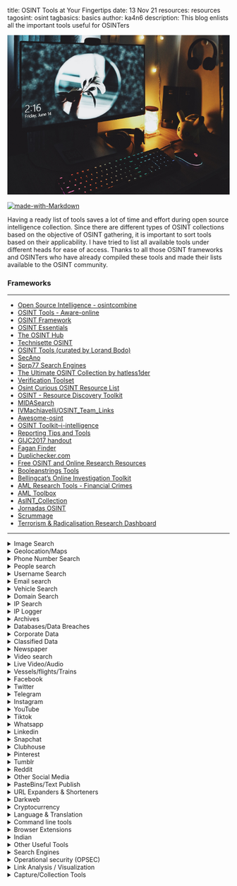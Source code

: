 title: OSINT Tools at Your Fingertips
date: 13 Nov 21
resources: resources
tagosint: osint
tagbasics: basics
author: ka4n6
description: This blog enlists all the important tools useful for OSINTers 



![twitter](\static\resources\reso3.png)

[![made-with-Markdown](https://img.shields.io/badge/Made%20with-Markdown-1f425f.svg)](http://commonmark.org) 




Having a ready list of tools saves a lot of time and effort during open source intelligence collection. Since there are different types of OSINT collections based on the objective of OSINT gathering, it is important to sort tools based on their applicability. I have tried to list all available tools under different heads for ease of access. Thanks to all those OSINT frameworks and OSINTers who have already compiled these tools and made their lists available to the OSINT community.

### Frameworks
---
  
- [Open Source Intelligence - osintcombine](https://www.osintcombine.com/tools)
- [OSINT Tools - Aware-online](https://www.aware-online.com/en/osint-tools/)
- [OSINT Framework](https://osintframework.com/)
- [OSINT Essentials](https://www.osintessentials.com/starter-tool)
- [The OSINT Hub](https://start.me/p/BnrMKd/01-nordic-osint-resource-hub)
- [Technisette OSINT](https://start.me/p/m6XQ08/osint)
- [OSINT Tools (curated by Lorand Bodo)](https://start.me/p/7kxyy2/osint-tools-curated-by-lorand-bodo)
- [SecAno](https://start.me/p/GEbM6z/secano)
- [Sprp77 Search Engines](https://start.me/p/b5ynOQ/sprp77-search-engines)
- [The Ultimate OSINT Collection by hatless1der](https://start.me/p/DPYPMz/the-ultimate-osint-collection)
- [Verification Toolset](https://start.me/p/ZGAzN7/verification-toolset)
- [Osint Curious OSINT Resource List](https://docs.google.com/document/d/14li22wAG2Wh2y0UhgBjbqEvZJCDsNZY8vpUAJ_jJ5X8/edit)
- [OSINT - Resource Discovery Toolkit](http://rr.reuser.biz/)
- [MIDASearch](https://midasearch.org/)
- [IVMachiavelli/OSINT_Team_Links](https://github.com/IVMachiavelli/OSINT_Team_Links)
- [Awesome-osint](https://github.com/ilovecode2018/awesome-osint)
- [OSINT Toolkit–i-intelligence](https://i-intelligence.eu/resources/osint-toolkit)
- [Reporting Tips and Tools](https://helpdesk.gijn.org/support/solutions/articles/14000036502-reporting-tips-and-tools)
- [GIJC2017 handout](https://drive.google.com/file/d/1pLjKuNjFyHGDiOAW7sLmX7L9o2j5kdbF/view)
- [Fagan Finder](https://www.faganfinder.com/)
- [Duplichecker.com](https://www.duplichecker.com/free-tools.php)
- [Free OSINT and Online Research Resources](https://www.toddington.com/resources/free-osint-resources-open-source-intelligence-search-tools-research-tools-online-investigation/)
- [Booleanstrings Tools](https://booleanstrings.com/tools/)
- [Bellingcat’s Online Investigation Toolkit](https://docs.google.com/document/d/1BfLPJpRtyq4RFtHJoNpvWQjmGnyVkfE2HYoICKOGguA/edit)
- [AML Research Tools - Financial Crimes](https://www.amlresearchtoolsforall.com/)
- [AML Toolbox](https://start.me/p/rxeRqr/aml-toolbox)
- [AsINT_Collection](https://start.me/p/b5Aow7/asint_collection)
- [Jornadas OSINT](https://start.me/p/BnBb5v/jornadas-osint)
- [Scrummage](https://github.com/matamorphosis/Scrummage?s=09)
- [Terrorism & Radicalisation Research Dashboard](https://start.me/p/OmExgb/terrorism-radicalisation-research-dashboard)

---  


<details><summary>Image Search</summary>
<span>
  
  - [Bing Reverse Image Search](https://www.bing.com/images/trending?FORM=ILPTRD)
  - [Yandex Images](https://yandex.com/images/)
  - [Google Images](https://images.google.ca/)
  - [Baidu](https://image.baidu.com/)
  - [TinEye](https://tineye.com/)
  - [image identify](https://www.imageidentify.com/)
  - [Karma Decay](http://karmadecay.com)
  - [Pictriev](http://www.pictriev.com/)
  - [metapicz](http://metapicz.com/#landing)
  - [IrfanView](https://www.irfanview.com/)
  - [Find exif data](http://www.findexif.com/)
  - [FotoForensics](http://fotoforensics.com/)
  - [Forensically](https://29a.ch/photo-forensics/#forensic-magnifier)
  - [Jeffrey Friedl's Image Metadata Viewer](http://exif.regex.info/exif.cgi)
  - [ExifTool by Phil Harvey](https://exiftool.org/)
  - [Betaface | Advanced face recognition](https://www.betaface.com/wpa/)
  - [Photopea](https://www.photopea.com/)
  - [GIMP](https://www.gimp.org/)
  - [Convert image to text - Exract text from images online](https://ocr2edit.com/convert-to-txt)
  - [Free Online OCR Image to text](https://www.onlineocr.net/)
  - [Extract Text From an Image](https://brandfolder.com/workbench/extract-text-from-image)
  - [Image to Text Converter](https://www.prepostseo.com/image-to-text)
  - [Translate text from photos from English and other languages – Yandex.Translate](https://translate.yandex.com/ocr)
  - [Colorize pictures: turn black and white photos to color with AI](https://hotpot.ai/colorize-picture)
  - [Colorize Photos](https://playback.fm/colorize-photo)
  - [Colorize!](https://imagecolorizer.com/colorize.html)
  - [platform.sensity.ai/deepfake-detection](https://platform.sensity.ai/deepfake-detection)
  - [Remove-bg](https://www.remove.bg/)
  - [Search4faces.com](https://search4faces.com/)
  - [Telegram: Contact @pimeyesbot](https://t.me/pimeyesbot)
  - [Pic.sgou 搜狗图片-上网从搜狗开始](https://pic.sogou.com/)
  - [same.energy](https://same.energy/)
  - [Image.so.com](https://image.so.com/)

</span>
</details>

<details><summary>Geolocation/Maps</summary>

- [Google Maps](https://www.google.ca/maps/)
- [Bing maps](https://www.bing.com/maps)
- [OpenStreetMap](https://www.openstreetmap.org/)
- [KartaView](https://kartaview.org/)
- [SkyscraperPage](http://skyscraperpage.com/)
- [Emporis](https://www.emporis.com/)
- [Instant Google Street View](https://www.instantstreetview.com/)
- [Wikimapia](http://wikimapia.org/)
- [Google Earth](https://earth.google.com/web/)
- [Mapillary](https://www.mapillary.com/app/)
- [Find Postal Address of any Location on Google Maps](https://ctrlq.org/maps/address/)
- [Dual Maps](http://data.mashedworld.com/dualmaps/map.htm)
- [Descartes Labs](https://maps.descarteslabs.com/)
- [Map Checking](https://www.mapchecking.com/)
- [Mapbox](https://www.mapbox.com/)
- [Ukraine Interactive map](https://liveuamap.com/)
- [MyGeoPosition.com](http://mygeoposition.com/)
- [LatLong](https://www.latlong.net/)
- [GPS Visualizer: Quick Geocoder](https://www.gpsvisualizer.com/geocode)
- [Zoom Earth](https://zoom.earth/)
- [MeetWays: Meet in the Middle](https://www.meetways.com/)
- [Whatshalfway.com](https://www.whatshalfway.com/)
- [ScribbleMaps](https://www.scribblemaps.com/)
- [Overpass-turbo.eu](https://overpass-turbo.eu/)
- [SunCalc](http://suncalc.net/#/50.4148,9.8286,6/2021.08.08/08:16)
- [SunCalc sun position- und sun phases calculator](https://www.suncalc.org/#/36.1734,-37.2656,3/2021.07.30/08:59/1/3)
- [3D map of the world by PeakVisor](https://peakvisor.com/panorama.html)

</details>

<details><summary>Phone Number Search</summary>summary>

- [Truecaller.com](https://www.truecaller.com/)
- [Reverse Phone Lookup by Zlookup](https://www.zlookup.com/)
- [Emobiletracker.com](https://www.emobiletracker.com/)
- [Reverse Phone Lookup - Intelius](https://www.intelius.com/reverse-phone-lookup/)
- [Reverse Phone Number Lookup -Canada](https://www.canada411.ca/search/reverse.html)
- [www.whitepages.com/reverse-phone](https://www.whitepages.com/reverse-phone)
- [Sync Me](https://sync.me/)
- [Reverse Phone Lookup - Zabasearch](https://www.zabasearch.com/reverse-phone-lookup)
- [Peekyou Reverse Phone Number Search](https://www.peekyou.com/phone)
- [Britishphonebook.com](http://www.britishphonebook.com/)
- [Textmagic Carrier Lookup](https://www.textmagic.com/free-tools/carrier-lookup)
- [Free Carrier Lookup](https://freecarrierlookup.com/)
- [Neustar - Telo Customers!](https://www.home.neustar/telo-customers)
- [Eyecon: Caller ID, Calls and Phone Contacts – Apps on Google Play](https://play.google.com/store/apps/details?id=com.eyecon.global&hl=en_IN&gl=US)
- [Cyniq.in](https://cyniq.in)
- [Twilio Lookup](https://www.twilio.com/blog/identify-phone-number-carrier-with-twilio-lookup)

</details>

<details><summary>People search</summary>

- [192](https://www.192.com/)
- [New Canada 411](https://www.canada411.ca/)
- [No.1 Free People Search](http://www.yasni.com/)
- [People Search](http://itools.com/search/people-search)
- [People search](https://radaris.com/)
- [zaba search](https://www.zabasearch.com/)
- [WebMii](https://webmii.com/)
- [Qwant](https://www.qwant.com/)
- [FamilyTree](https://www.familytreenow.com/)
- [PeekYou](https://www.peekyou.com/)
- [Thats them](https://thatsthem.com/)
- [Intelius](https://www.intelius.com/)
- [ID Crawl](https://www.idcrawl.com/)

</details>

<details><summary>Username Search</summary>

- [Instant Username Search](https://instantusername.com/)
- [Username search tool - Aware-online](https://www.aware-online.com/en/osint-tools/username-search-tool/)
- [Username Search by usersearch.org](https://usersearch.org/index.php)
- [WhatsMyName Web](https://whatsmyname.app/)

</details>

<details><summary>Email search</summary>

- [Cyniq.in](https://cyniq.in)
- https://hunter.io/
- https://www.email-format.com/
- [Have I been pwned?](https://haveibeenpwned.com/)
- [Email Permutator](http://metricsparrow.com/toolkit/email-permutator/)
- [Email-validator.net](https://www.email-validator.net/)
- [Skymem.info](https://www.skymem.info/)
- https://dataminer.io/
- [Username and Email Search](https://usersearch.org/index.php)

</details>

<details><summary>Vehicle Search</summary>

- [V A H A N - India](https://vahan.nic.in/nrservices/faces/user/citizen/citizenlogin.xhtml)
- [This Domain Name is registered at Epik.com](https://carowners.net)
- [VINCheck](https://www.nicb.org/vincheck)
- [Oreillyauto](https://www.oreillyauto.com)
- [Carvana](https://www.carvana.com)
- [Check that VIN](https://checkthatvin.com/ctv/#/home)
- [Vehicle History Reports – Carfax](https://www.carfax.com/vehicle-history-reports/)
- [vehicle history](https://www.vehiclehistory.com/)

</details>

<details><summary>Domain Search</summary>

- [Free online network tools - Centralops](https://centralops.net/co/)
- [Whois.com](https://www.whois.com/whois/)
- [domainbigdata](https://domainbigdata.com/)
- [Domaintools: Research](https://research.domaintools.com/)
- [Whois Godaddy](https://ca.godaddy.com/whois)
- [Network Tools](https://network-tools.com/)
- [Whoisrequest](https://whoisrequest.com/)
- [Whoxy](https://www.whoxy.com/)
- [Whois Lookup & IP](https://whois.net/)
- [ViewDNS.info](https://viewdns.info/)
- [Whoisology](https://whoisology.com/)
- [domainIQ](https://www.domainiq.com/reverse_whois)
- [Alexa](https://www.alexa.com/siteinfo)
- [BuiltWith Technology Lookup](https://builtwith.com/)
- [Visualsitemapper.com](http://www.visualsitemapper.com/)
- [SimilarWeb](https://www.similarweb.com/)
- [Sites Like](https://www.siteslike.com/)
- [Eid.com](https://eid.com)
- [Website value calculator and web information](https://www.websiteoutlook.com/)
- [Hunter](https://hunter.io/)
- [URL and website scanner](https://urlscan.io/)
- [W3bin](https://w3bin.com/)
- [Visualping](https://visualping.io/)
- [unfurl](https://github.com/obsidianforensics/unfurl)
- [ICANN Lookup](https://lookup.icann.org/lookup)
- [dnsdumpster](https://dnsdumpster.com/)
- [Host.io](https://host.io/)
- [Pulsedive](https://pulsedive.com/)

</details>

<details><summary>IP Search</summary>

- [My IP Address](https://myip.ms/)
- [WhatIsMyIPAddress](https://whatismyipaddress.com/)
- [IP Chicken](https://www.ipchicken.com/)
- [IP Address](https://www.ipaddress.com/)
- [IP Tracker Online](https://www.iptrackeronline.com/)
- [Liveipmap.com](https://liveipmap.com/)
- [IP Address Locator - Geobytes](https://geobytes.com/iplocator/)
- [Reverse IP Lookup - ViewDNS](https://viewdns.info/reverseip/)
- [domainIQ](https://www.domainiq.com/reverse_ip)
- [Reverse IP Lookup](https://reverseip.domaintools.com/)
- [Whoisrequest](https://whoisrequest.com/reverse-ip/)
- [Instant IP Address Lookup - Whatismyipaddress](https://whatismyipaddress.com/ip-lookup)
- [UltraDNS - neustar](https://www.home.neustar/dns-services/ultra-dns)
- [IP2Location](https://www.ip2location.com/)
- [Geo IP Tool](https://geoiptool.com/)
- [utrace](http://en.utrace.de/)
- [Information by IP Address](https://www.infobyip.com/)
- [Bulk IP Lookup - Showmyip](https://www.showmyip.com/bulk-ip-lookup/)
- [unfurl](https://github.com/obsidianforensics/unfurl)
- [ViewDNS](https://viewdns.info/)
- [Shodan](https://www.shodan.io/)
- [Free online network tools - Centralops](https://centralops.net/co/)
- [Vpnapi.io](https://vpnapi.io/)
- [Cyber Threat Intelligence - Pulsedive](https://pulsedive.com/)

</details>

<details><summary>IP Logger</summary>

- [webresolver](https://webresolver.nl/)
- [Honeybox](https://www.honeybox.de/home.html)
- [Grabify IP Logger & URL Shortener](https://grabify.link/)
- [Get Notify](https://www.getnotify.com/)
- [IP Logger URL Shortener](https://iplogger.org/)
- [Blasze IP Logger](http://blasze.tk/)
- [Read Notify](https://www.readnotify.com//)

</details>

<details><summary>Archives</summary>

- [Internet Archive](http://archive.org/)
- [archive.is](http://archive.is/)
- [CachedPages](http://www.cachedpages.com/)
- [Time Travel](http://timetravel.mementoweb.org/)
- [Oldweb.today](http://oldweb.today/)
- [WebCite](http://webcitation.org/)
- [UK Web Archive ](https://www.webarchive.org.uk/ukwa)
- [hartator/wayback-machine-downloader](https://github.com/hartator/wayback-machine-downloader?s=09)

</details>

<details><summary>Databases/Data Breaches</summary>

- [OCCRP](https://www.occrp.org/en)
- [A-Z Databases](https://natolibguides.info/az.php)
- [HotGunz Stolen Gun Search Results](https://www.hotgunz.com/search.php)
- [The Intercept](https://theintercept.com/snowden-sidtoday/?orderBy=publishedTime&orderDirection=desc#archive)
- [Snowden Doc Search](https://search.edwardsnowden.com/)
- [LLRX Resources](https://www.llrx.com/2020/06/2020-directory-of-directories/?__cf_chl_jschl_tk__=pmd_4a7d42276864412990609e818ab0671bc134a709-1626618316-0-gqNtZGzNAfijcnBszQi6)
- [lumendatabase.org](https://www.lumendatabase.org/)
- [Catalogue of Research Databases - OCCRP](https://id.occrp.org/databases/)
- [Intelligence X](https://intelx.io/)
- [Leakcheck](https://leakcheck.io/)
- [Vigilante.pw](https://vigilante.pw/)
- [Weleakinfo.to](https://weleakinfo.to/)
- [Leakpeek.com](https://leakpeek.com/)
- [RSLookup](https://rslookup.com/index)
- [Snusbase Database Search Engine](https://snusbase.com/)
- [Leak-lookup.com](https://leak-lookup.com/)
- [nuclearleaks.com](https://nuclearleaks.com/)
- [Have I Been Sold?](https://haveibeensold.app/)
- [Breachchecker.com](https://breachchecker.com/)
- [Scattered Secrets](https://scatteredsecrets.com/)
- [Have I been pwned?](https://haveibeenpwned.com/)
- [Community - Black Kite](https://blackkite.com/community/)

</details>

<details><summary>Corporate Data</summary>	

- [Business.indiafilings.com](https://business.indiafilings.com/)
- [Zauba Corp](https://www.zaubacorp.com/)
- [Ministry Of Corporate Affairs](https://www.mca.gov.in/mcafoportal/showCheckCompanyName.do)

</details>

<details><summary>Classified Data</summary>

- [Craigslist](http://www.craigslist.org/)
- [LeoList](https://www.leolist.cc/)
- [ebay](https://www.ebay.ca/)
- [Kijiji](https://www.kijiji.ca/)

</details>

<details><summary>Newspaper</summary>

- [newspaper map](https://newspapermap.com/)
- [Paperboy](https://www.thepaperboy.com/)
- [AllYouCanRead](https://www.allyoucanread.com/)
- [NewspaperArchive](https://newspaperarchive.com/)
- [Google News Archive Search](https://news.google.com/newspapers)
- [The Big Index of Global Newspapers](https://www.websiteplanet.com/blog/complete-index-of-newspapers-across-the-globe/)

</details>

<details><summary>Video search</summary>

- [InVID Verification Plugin](https://www.invid-project.eu/tools-and-services/invid-verification-plugin/)
- [watch frame by frame](http://www.watchframebyframe.com/)
- [Online video downloader](https://en.savefrom.net/20/)
- [Keepvid](https://keepvid.com/)
- [Dronestagram](https://www.dronestagr.am/)

</details>

<details><summary>Live Video/Audio</summary>

- [EarthCam](https://www.earthcam.com/)
- [Opentopia](http://www.opentopia.com/)
- [The Webcam Network](https://www.the-webcam-network.com/)
- [Insecam](http://www.insecam.org/)
- [Airport Webcams](https://airportwebcams.net/)
- [KartaView](https://kartaview.org/map/@-6.407518221863476,107.04770438649952,8z)
- [Webcams from around the World](https://worldcam.eu/)
- [Webcamtaxi](https://www.webcamtaxi.com/en/)

</details>

<details><summary>Vessels/flights/Trains</summary>

- [UK Flightaware](https://uk.flightaware.com/)
- [Flightradar24](https://www.flightradar24.com/)
- [AirNav RadarBox](https://www.radarbox.com/@2.41699,27.25463,z3)
- [OmniSci Flight](https://www.omnisci.com/demos/flights)
- [MarineTraffic](https://www.marinetraffic.com/en/ais/home/centerx:-12.0/centery:25.0/zoom:4)
- [VesselFinder](https://www.vesselfinder.com/)
- [OmniSci Ship](https://www.omnisci.com/demos/ships)
- [tracker geops](https://tracker.geops.ch/)
- [Raildar](https://raildar.co.uk/radar.html)

</details>

<details><summary>Facebook</summary>

- [Find my Facebook ID](https://lookup-id.com/)
- [Fb-Search - snowdust](https://sowdust.github.io/fb-search/)
- [Facebook Search Tools - OSINT Combine](https://www.osintcombine.com/facebook-search-tools)
- [Facebook Search - Graphtips](https://graph.tips/beta/)
- [Who posted what?](https://whopostedwhat.com/)
- [IntelX FB Graph Searcher](https://intelx.io/tools?tab=facebook)
- [Osint.rest](https://osint.rest/)
- [QWARIE: UK-OSINT](https://www.uk-osint.net/facebook.html)
- [Ultimate-Facebook-Scraper](https://github.com/harismuneer/Ultimate-Facebook-Scraper)
- [Bulk Facebook ID Finder](https://seotoolstation.com/bulk-facebook-id-finder)
- [Find My Facebook ID](https://findmyfbid.com/)
- [Download Facebook Videos](http://www.downfacebook.com/)
- [Ad Library Report](https://www.facebook.com/ads/library/report/)
- [Forgot Password](https://www.facebook.com/login/identify?ctx=recover)

</details>

<details><summary>Twitter</summary>

- [Twitter Advanced Search](https://twitter.com/search-advanced)
- [Twitter Profiles Directory](https://twitter.com/i/directory/profiles)
- [Tweetdeck](https://tweetdeck.twitter.com/)
- [TweeterID](https://tweeterid.com/)
- [TweetBeaver](https://tweetbeaver.com/)
- [Socialbearing](https://socialbearing.com/)
- [The one million tweet map](https://onemilliontweetmap.com/?center=25.505,-0.09&zoom=2&search=&timeStep=0&timeSelector=0&hashtag1=&hashtag2=sad&sidebar=yes&hashtagBattle=0&timeRange=0&timeRange=25&heatmap=0&sun=0&cluster=1)
- [Followerwonk](https://followerwonk.com/)
- [Tweet Archivist](http://www.tweetarchivist.com/)
- [Twiangulate](http://twiangulate.com/search/)
- [Sleeping Time](http://sleepingtime.org/)
- [geosocial footprint](http://geosocialfootprint.com/)
- [Tweetmap](https://www.omnisci.com/demos/tweetmap)
- [GeoChirp](http://www.geochirp.com/)
- [Tinfoleak](https://tinfoleak.com/?__cf_chl_managed_tk__=285568472ee46b35e1b8dd308324981aadb47409-1625135405-0-ATN5ExyU2dIczgPH_z0YKIWFT6MLDSSgjn6rX3eesoSMqvjlkuoAnZjlsRs-J5dzxMPlVMSkZxPwySGKVicAbUw7gt1Aag5LdvWVkMfzY6j_5-eMbw3MdjbIdiusDUM25-qGNpSTxiQMhKmCtKbBt4etRO0-NTx9Jmsfp2W7xwo2a8eQmRymNEx4Lm-KwHXmAXntV7mz-t7pw9m2XN6tYoFdk-PkOnafkwknOHiO2Ba4uVK6HjejVgYOTUKbqocmnksMnH8k6V5eFkeCs4XsClpYuo40rxW-szTPVCMSFXuzw_PeynK-UTw6QRhs7c0QFYozU0Fg4zHJE3idNUEKfb43FrO3XNPbM7CWQuwasNPfwmCBqdOWV5VR6PFNlmTSMd7tVAvbdT_-LDrDq6IieYRZ6O8BjkCdwGIsePdw8Zmg3eQtt5F3qoqtKoyOc1RW_bDOLUqr5NdpZFNRGeCBfyHjd7sC6P-4dtRXEUEpiba19CiBhLPZ5mZ-gRp4VuLgfl3twsUFC8mjXu9Xzz3fcT1SRJLgsnVHrz_0NkvdTlU0nolfzsUXB3DD4PNlFLhFRpke5MmSzLBX_LcWNuDrl7E4FLaifu9jVJEOEpMlxV4c)
- [twipho](http://www.twipho.net/)
- [The Herd Locker](http://theherdlocker.com/)
- [Keyhole](https://keyhole.co/)
- [Twitter Trending Hashtags and Topics](https://www.trendsmap.com/)
- [Twlets](http://twlets.com/)
- [Spoonbill](http://spoonbill.io/)
- [Mentionmapp Analytics](http://mentionmapp.com/)
- [Tweet Mapper](https://keitharm.me/projects/tweet/)
- [Twitterfall](https://twitterfall.com/)
- [Twitter tools - Jeffprod](https://twitter.jeffprod.com/)
- [Twitter Password Reset](https://twitter.com/account/begin_password_reset?)
- [Twitter Analytics by Foller.me](https://foller.me/)
- [Tweet Mapper](https://danielezrajohnson.shinyapps.io/tweetmapper/)
- [Tweettopicexplorer - neoformix](http://tweettopicexplorer.neoformix.com/)
- [Tweepsect](https://tweepsect.com/)
- [Pleasedontstalkme.com](http://www.pleasedontstalkme.com/)
- [Socialbearing](https://socialbearing.com/)
- [Hashtags - Hashtagify](https://hashtagify.me/hashtag/Palestine)
- [Followthehashtag](https://www.followthehashtag.com/)
- [All My Tweets](https://www.allmytweets.net/connect/)
- [Twitter Search — BackTweets](http://backtweets.com/)
- [Twitter Shadowban Test](https://shadowban.eu/)
- [DoesFollow](https://doesfollow.com)
- [Twitter Video Downloader Online](https://twdown.net)
- [Treeverse](https://treeverse.app)
- [Warble.co](https://warble.co/)

</details>

<details><summary>Telegram</summary>

- [Awesome-Telegram-OSINT](https://github.com/ItIsMeCall911/Awesome-Telegram-OSINT)
- [Building graph for Telegram chats, channels and their neighbors](https://ntwrk.today/2020/04/09/building-telegram-graph.html)
- [TelegramDB.org](https://telegramdb.org/)
- [Telegram Channels List: Discover interesting channels for your Telegram](https://tlgrm.eu/channels)
- [Telegram Channels](https://telegramchannels.me/)
- [Lyzem Blog](https://lyzem.com/)
- [Search.buzz.im](https://search.buzz.im/)
- [Tgstat.com](https://tgstat.com/)
- [Programmable Search Engine](https://cse.google.com/cse?&cx=006368593537057042503:efxu7xprihg#gsc.tab=0)
- [gwu-libraries/uriscrape](https://github.com/gwu-libraries/uriscrape)
- [Skarlso/rscrap](https://github.com/Skarlso/rscrap)
- [expectocode/telegram-export](https://github.com/expectocode/telegram-export)

</details>

<details><summary>Instagram</summary>

- [Searchmy.bio](https://www.searchmy.bio/)
- [Social Searcher](https://www.social-searcher.com)
- [Search Instagram - Yooying](https://www.yooying.com/search)
- [Tagboard](https://tagboard.com)
- [HypeAuditor](https://hypeauditor.com/)
- [Open Source Intelligence - osintcombine](https://www.osintcombine.com/instagram-explorer)
- [Instagram Search Engine - mulpix](https://mulpix.com/)
- [DownloadGram](https://downloadgram.com)
- [InstaSave](https://instasave.xyz)
- [Instadp](https://instadp.net)
- [izuum](https://izuum.com)
- [Storiesig.com](https://storiesig.com/)
- [picdeer](https://picdeer.com)
- [Pictame](https://www.pictame.com)

</details>

<details><summary>YouTube</summary>

- [Location Search - mattw](https://mattw.io/youtube-geofind/location)
- [YouTube Metadata - mattw](https://mattw.io/youtube-metadata/)
- [Geo Search Tool](https://youtube.github.io/geo-search-tool/search.html)
- [Youtube Videos Visualization - Yasiv](http://www.yasiv.com/youtube)
- [Yout](https://yout.com/)
- [deturl.com](http://deturl.com/)
- [watch frame by frame](http://www.watchframebyframe.com/)
- [Online video downloader](https://en.savefrom.net/20/)
- [Download Video and Audio from YouTube](https://www.y2mate.com/en68)
- [Extract Meta Data](https://citizenevidence.amnestyusa.org/)
- [Geo Search Tool](http://youtube.github.io/geo-search-tool/search.html)
- [HookTube](https://hooktube.com/)
- [Digitalmethods  tools - youtube](https://tools.digitalmethods.net/netvizz/youtube/)

</details>

<details><summary>Tiktok</summary>

- [TikTok Quick Search](https://www.osintcombine.com/tiktok-quick-search)
- [TikTok Web Viewer Online and Analytics](https://vidnice.com/)
- [Dutchosintguy/tiktok-scraper](https://github.com/Dutchosintguy/tiktok-scraper)
- [Sinwindie - TikTok Tools](https://raw.githubusercontent.com/sinwindie/OSINT/master/TikTok/Bookmarklet Tools)
- [sc1341/TikTok-OSINT](https://github.com/sc1341/TikTok-OSINT)
- [TikTokApi 2.0](https://tiktokapi.ga/)
- [Download Tik Tok video and audio](https://en.savefrom.net/download-from-tiktok)

</details>

<details><summary>Whatsapp</summary>

- [LoranKloeze/WhatsAllApp](https://github.com/LoranKloeze/WhatsAllApp)
- [WhatScraper](https://github.com/TheSpeedX/WhatScraper)

</details>

<details><summary>Linkedin</summary>

- [linkedin2username](https://github.com/initstring/linkedin2username)
- [Sign Up | LinkedIn](https://www.linkedin.com/search/results/people/?firstName=*name&lastName=*surname&origin=SEO_PSERP)
- [InSpy](https://github.com/leapsecurity/InSpy)
- [linkedin_scraper](https://github.com/blackhatethicalhacking/linkedin_scraper)
- [GoogLinked](https://github.com/pry0cc/GoogLinked)
- [LIUsers.-archive](https://archive.org/download/LIUsers.7z)

</details>

<details><summary>Snapchat</summary>

- [Snap Map](https://map.snapchat.com/)
- [username on Snapchat](https://www.snapchat.com/add/username)
- [AddMeSnaps.com](https://www.addmesnaps.com/)
- [Snapchat-usernames.com](http://snapchat-usernames.com/)
- [Findmysnap.com](http://findmysnap.com/)
- [Ghostdex.app](https://ghostdex.app/)
- [snap-map-private-api](https://github.com/CaliAlec/snap-map-private-api)
- [Snapdex](https://www.snapdex.com/)
- [SomeSnapCode](https://somesnapcode.com)
- [SoVIP](https://sovip.io)

</details>

<details><summary>Clubhouse</summary>

- [Clubhouse Database](https://clubhousedb.com/)

</details>

<details><summary>Pinterest</summary>

- [Pinterest Group Boards & Analytics](https://pingroupie.com/)

</details>

<details><summary>Tumblr</summary>

- [Trending](https://www.tumblr.com/explore/trending)

</details>

<details><summary>Reddit</summary>

- [Reddit Investigator](http://www.redditinvestigator.com/)
- [Reddit Metrics](http://redditmetrics.com/)
- [Reddit User Analyser](https://atomiks.github.io/reddit-user-analyser/)
- [Reddit archive](http://www.redditarchive.com/)
- [Directory Contents - Pushshift](http://files.pushshift.io/reddit/)
- [Reditr](http://reditr.com/)
- [Imgur](https://imgur.com/search?q=)
- [Mostly Harmless](http://kerrick.github.io/Mostly-Harmless/#features)
- [Reddit Enhancement Suite](https://chrome.google.com/webstore/detail/reddit-enhancement-suite/kbmfpngjjgdllneeigpgjifpgocmfgmb)
- [TrackReddit](https://www.trackreddit.com/)
- [Map of Reddit](https://anvaka.github.io/map-of-reddit/?x=255000&y=381000&z=1231248.9168102785)
- [Rdddeck.com](https://rdddeck.com/)

</details>

<details><summary>Other Social Media</summary>

- [GitHub  - craigtutterow/sna-js](https://github.com/craigtutterow/sna-js)
- [Sleeping Time](https://sleepingtime.org/)
- [VK (Russia)](https://vk.com/)
- [Facenama (Iran)](https://facenama.com/home)
- [Mixi (Japan)](https://mixi.jp/)
- [Qzone (China)](https://qzone.qq.com/)
- [Weibo (China)](https://weibo.com/login.php)

</details>

<details><summary>PasteBins/Text Publish</summary>

- [Pastebin](https://pastebin.com/)
- [JustPaste.it](https://justpaste.it/)
- [Txt.fyi](https://txt.fyi/)
- [Saidso.me](http://saidso.me/)

</details>

<details><summary>URL Expanders & Shorteners</summary>

- [Expand Shortened URLs](https://www.expandurl.net/)
- [CheckShortURL](http://checkshorturl.com/expand.php)
- [Linkexpander.com](https://linkexpander.com/)
- [Unshorten that URL!](https://unshorten.it/)
- [Link Expander - Grabify IP Logger & URL Shortener](https://grabify.link/expander)
- [Bit.do URL Shortener](http://bit.do/)
- [Bitly](https://bitly.com/)
- [Ow.ly](https://www.hootsuite.com/pages/owly)

</details>

<details><summary>Darkweb</summary>

- [Hidden Wiki](http://thehiddenwiki.org/)
- [onionscan](https://onionscan.org/)
- [Hunchly](https://www.hunch.ly/darkweb-osint/)
- [TORCH: Tor Search!](https://xmh57jrzrnw6insl.onion.to/)
- [OnionLink](http://www.onion.link/)
- [Ahmia —       Search Tor Hidden Services](https://ahmia.fi/)
- [IACA Dark Web Investigation Support](https://iaca-darkweb-tools.com/)
- [DarknetLive](https://darknetlive.com/)

</details>

<details><summary>Cryptocurrency</summary>

- [Guides - Bitcoin Magazine](https://bitcoinmagazine.com/guides)
- [Coin Center](https://www.coincenter.org/)
- [coinmap.org - Map of Bitcoin accepting venues](https://coinmap.org/)
- [LocalBitcoins](https://localbitcoins.com/)
- [Weusecoins](https://www.weusecoins.com/)
- [Coindesk](https://www.coindesk.com/)
- [LiveCoinWatch](https://www.livecoinwatch.com/)
- [bitaddress.org](https://www.bitaddress.org/bitaddress.org-v3.3.0-SHA256-dec17c07685e1870960903d8f58090475b25af946fe95a734f88408cef4aa194.html)
- [SSD Linux Virtual Server](https://bitnodes.io/)
- [Blockchain Explorer](https://www.blockchain.com/explorer)
- [Bitcoin Block Explorer](https://blockexplorer.com/)
- [The Ethereum  Block Explorer](https://etherscan.io/)
- [Blockchain](https://www.blockchain.com/)

</details>

<details><summary>Language & Translation</summary>

- [Google Translate](https://translate.google.com/)
- [Bing Microsoft Translator](https://www.bing.com/translator)
- [Babelfish](https://www.babelfish.com/)
- [Babbel](https://www.babbel.com/)
- [r/translator](https://www.reddit.com/r/translator/)
- [BAB.la](https://en.bab.la/)
- [DeepL Translator](https://www.deepl.com/translator)
- [The Slang Dictionary](https://slangit.com/)
- [Urban Dictionary](https://www.urbandictionary.com/)
- [PROMT.One Translator](https://www.online-translator.com/translation)
- [2lingual](https://www.2lingual.com/)
- [Yamli](https://www.yamli.com/)
- [Transl8it!](http://www.transl8it.com/)
- [Yandex.Translate](https://translate.yandex.com/)

</details>

<details><summary>Command line tools</summary>

- [laramies/theHarvester](https://github.com/laramies/theHarvester)
- https://www.spiderfoot.net/
- [Nmap](https://nmap.org/) & [Zenmap](https://nmap.org/zenmap/)
- [Drishti](https://github.com/indiancyberops/Drishti)

</details>

<details><summary>Browser Extensions</summary>

- [InVID Verification Plugin](https://www.invid-project.eu/tools-and-services/invid-verification-plugin/)
- [paulgb/Treeverse](https://github.com/paulgb/Treeverse/blob/master/README.md#readme)
- [Chrome Extensions](https://osint.support/chrome-extensions/)
- [BuiltWith Technology Profiler](https://chrome.google.com/webstore/detail/builtwith-technology-prof/dapjbgnjinbpoindlpdmhochffioedbn)
- [Double Shot Search: Query side-by-side](https://chrome.google.com/webstore/detail/double-shot-search-query/kddlkbpbepnaepdleclhdnfdpdogdhop)
- [Email extract](https://chrome.google.com/webstore/detail/email-extract/ejecpjcajdpbjbmlcojcohgenjngflac)
- [Nimbus Screenshot & Screen Video Recorder](https://chrome.google.com/webstore/detail/nimbus-screenshot-screen/bpconcjcammlapcogcnnelfmaeghhagj)
- [EXIF Viewer Pro](https://chrome.google.com/webstore/detail/exif-viewer-pro/mmbhfeiddhndihdjeganjggkmjapkffm)
- [Fake news debunker by InVID & WeVerify](https://chrome.google.com/webstore/detail/fake-news-debunker-by-inv/mhccpoafgdgbhnjfhkcmgknndkeenfhe)
- [Ghostery – Privacy Ad Blocker](https://chrome.google.com/webstore/detail/ghostery-–-privacy-ad-blo/mlomiejdfkolichcflejclcbmpeaniij?hl=en)
- [uBlock Origin](https://chrome.google.com/webstore/detail/ublock-origin/cjpalhdlnbpafiamejdnhcphjbkeiagm?hl=en)
- [Google Similar Pages](https://chrome.google.com/webstore/detail/google-similar-pages/pjnfggphgdjblhfjaphkjhfpiiekbbej)
- [Google Translate](https://chrome.google.com/webstore/detail/google-translate/aapbdbdomjkkjkaonfhkkikfgjllcleb)
- [Hunter - Email Finder Extension - Chrome Web Store](https://chrome.google.com/webstore/detail/hunter-email-finder-exten/hgmhmanijnjhaffoampdlllchpolkdnj)
- [Instant Data Scraper](https://chrome.google.com/webstore/detail/instant-data-scraper/ofaokhiedipichpaobibbnahnkdoiiah)
- [IP Address and Domain Information](https://chrome.google.com/webstore/detail/ip-address-and-domain-inf/lhgkegeccnckoiliokondpaaalbhafoa)
- [Keywords Everywhere](https://chrome.google.com/webstore/detail/keywords-everywhere-keywo/hbapdpeemoojbophdfndmlgdhppljgmp)
- [Mitaka](https://chrome.google.com/webstore/detail/mitaka/bfjbejmeoibbdpfdbmbacmefcbannnbg?hl=en)
- [Privacy Badger](https://chrome.google.com/webstore/detail/privacy-badger/pkehgijcmpdhfbdbbnkijodmdjhbjlgp)
- [RevEye Reverse Image Search](https://chrome.google.com/webstore/detail/reveye-reverse-image-sear/keaaclcjhehbbapnphnmpiklalfhelgf)
- [Search by Image](https://chrome.google.com/webstore/detail/search-by-image/cnojnbdhbhnkbcieeekonklommdnndci)
- [Simplescraper ](https://chrome.google.com/webstore/detail/simplescraper-⁠—-a-fast-a/lnddbhdmiciimpkbilgpklcglkdegdkg)
- [Sputnik](https://chrome.google.com/webstore/detail/sputnik/manapjdamopgbpimgojkccikaabhmocd)
- [Take Webpage Screenshots Entirely](https://chrome.google.com/webstore/detail/take-webpage-screenshots/mcbpblocgmgfnpjjppndjkmgjaogfceg)
- [TinEye Reverse Image Search](https://chrome.google.com/webstore/detail/tineye-reverse-image-sear/haebnnbpedcbhciplfhjjkbafijpncjl)
- [Unpaywall](https://chrome.google.com/webstore/detail/unpaywall/iplffkdpngmdjhlpjmppncnlhomiipha)
- [User-Agent Switcher and Manager](https://chrome.google.com/webstore/detail/user-agent-switcher-and-m/bhchdcejhohfmigjafbampogmaanbfkg)
- [Wayback Machine](https://chrome.google.com/webstore/detail/wayback-machine/fpnmgdkabkmnadcjpehmlllkndpkmiak)
- [Wappalyzer](https://chrome.google.com/webstore/detail/wappalyzer/gppongmhjkpfnbhagpmjfkannfbllamg?hl=en)
- [Awesome Screenshot: Screen Video Recorder](https://chrome.google.com/webstore/detail/awesome-screenshot-screen/nlipoenfbbikpbjkfpfillcgkoblgpmj?hl=en)
- [RevEye Reverse Image Search - Chrome Nettmarked](https://chrome.google.com/webstore/detail/reveye-reverse-image-sear/keaaclcjhehbbapnphnmpiklalfhelgf?hl=no)
- [Haris87/photosint](https://github.com/Haris87/photosint)
- [Shodan](https://chrome.google.com/webstore/detail/shodan/jjalcfnidlmpjhdfepjhjbhnhkbgleap)
- [DownAlbum](https://chrome.google.com/webstore/detail/downalbum/cgjnhhjpfcdhbhlcmmjppicjmgfkppok)
- [LoranKloeze/WhatsAllApp](https://github.com/LoranKloeze/WhatsAllApp)
- [Lusha - Easily find B2B contact information - Chrome Web Store](https://chrome.google.com/webstore/detail/lusha-easily-find-b2b-con/mcebeofpilippmndlpcghpmghcljajna/related?hl=en)
- [OneNote Web Clipper Installation](https://www.onenote.com/clipper)
- [FireShot](https://getfireshot.com)
- [az0/linkgopher](https://github.com/az0/linkgopher/)
- [marklieberman/downloadstar](https://github.com/marklieberman/downloadstar)
- [Random Proxy Switcher - Webrobots](https://chrome.google.com/webstore/detail/random-proxy-switcher/kdmdbahkimnclcmnppaagnnnpdjfggbb)
- [Multi-account Containers](https://github.com/mozilla/multi-account-containers)

</details>

<details><summary>Indian</summary>

- [Search NGOs](https://ngodarpan.gov.in/index.php/search/)
- [Search Govt Service](https://services.india.gov.in/?ln=en)
- [V A H A N](https://vahan.nic.in/nrservices/faces/user/citizen/citizenlogin.xhtml)
- [RNI](https://t.co/beARFQZaFC?amp=1)

</details>

<details><summary>Other Useful Tools</summary>

- [CyberChef](https://gchq.github.io/CyberChef/)
- [Worldtime Buddy](https://www.worldtimebuddy.com/)
- [theHarvester](https://github.com/laramies/theHarvester)
- [regexr.com/34sf0](https://regexr.com/34sf0)
- [Converting Addresses to/from Latitude/Longitude/Altitude](https://stevemorse.org/jcal/latlon.php)
- [OmniSci - Data Visualization Demos](https://www.omnisci.com/demos)

</details>

<details><summary>Search Engines</summary>

- [Bing](https://www.bing.com/)
- [Search Engine Colossus](https://www.searchenginecolossus.com/)
- [Duck Duck Go](https://duckduckgo.com/)
- [Omblockedips.com](http://omblockedips.com/?honeypot&params=YqJOO3Rvi4_9bZlJy9m2OrwFC4i37pLV1_5xO4pkBld6tsO_0sbnNq4jFwMNf-kmzUJ-FX8M1oo69lT4HT5qkRsrFi3Be23hYdCPWwdrn0dbjftCtWqx5om7MTjgxEf0zuVpmSy-b5aLjebQkt-WBXzC_one5rAuqNgndaX3Om0VUBy6AP9CKeLvkzeUUbQGnLR85qkD0xVX)
- [Ca.zapmeta.com](https://ca.zapmeta.com/)
- [HugeDomains.com](https://www.hugedomains.com/domain_profile.cfm?d=metabear&e=com)
- [Web Search](https://www.exalead.com/search/)
- [Startpage](https://www.startpage.com/)
- [swisscows](https://swisscows.com/)
- [searx](https://searx.info/)
- [Search.disconnect.me](https://search.disconnect.me/)
- [Gigablast](https://www.gigablast.com/)
- [carrot2](https://search.carrot2.org/#/search/web)
- [Wolfram|Alpha](https://www.wolframalpha.com/)
- [Million Short](https://millionshort.com/)
- [iseek.ai](https://www.iseek.com/)
- [eTools](https://www.etools.ch/)
- [Yandex (Russia)](https://yandex.com/)
- [Baidu (China)](http://www.baidu.com/)
- [Metacrawler (UK)](https://www.metacrawler.co.uk/)
- [Goo (Japan)](https://www.goo.ne.jp/)
- [Daum (Korea)](https://www.daum.net/)
- [Parseek (Iran)](https://www.parseek.com/)
- [Search.walla.co.il (Israel)](https://search.walla.co.il/)

</details>

<details><summary>Operational security (OPSEC)</summary>

### 1. Investigative Identity

- [Data Fake Generator](http://www.datafakegenerator.com/)
- [Fake Name Generator](http://www.fakenamegenerator.com/)
- [Secure Fake Name Creator - fakena.me](https://fakena.me/)
- [Fake Identity ID Random Name Generator - ElfQrin](https://elfqrin.com/fakeid.php)
- [How Many of Me](http://howmanyofme.com/)
- [Just Delete Me](http://backgroundchecks.org/justdeleteme/fake-identity-generator/)
- [Name Generator](https://name-generator.org.uk)
- [Random Name Generator](https://randomwordgenerator.com/name.php)
- [Random Name Generator - Behind the Name](https://behindthename.com/random)
- [Random User Generator](https://randomuser.me)
- [Randomly Generate Fake Names](https://uinames.com)
- [Omatsuri.app](https://omatsuri.app/)
- [ID Creator](https://www.idcreator.com/)
- [Facemaker.uvrg.org](http://facemaker.uvrg.org/)
- [Name Generator](https://www.name-generator.org.uk/)
- [Best 250 Cool Instagram Usernames](http://www.lifegag.com/cool-usernames-girls-pick-one-suits/)
- [Name Generators - rumandmonkey](http://rumandmonkey.com/widgets/toys/namegen/)
- [nicknamemaker.net](http://nicknamemaker.net/)
- [Random Name Generator](https://randomwordgenerator.com/name.php)
- [Random Name Generator -behindthename](https://www.behindthename.com/random/)
- [Universal Nickname Generator  - Robertecker](http://www.robertecker.com/hp/research/nickname-generator.php?lang=de)



### 2. Profile photos & context

- [Faceplus Merging](https://www.faceplusplus.com/face-merging/)
- [morph thing](http://www.morphthing.com/)
- [This resume does not exist](https://thisresumedoesnotexist.com/)
- [thispersondoesnotexist.com Face AI](https://thispersondoesnotexist.com/)
- [100,000 AI-Generated Faces – Free to use!](https://generated.photos/)
- [Remove Background with remove.bg](https://www.remove.bg/)
- [Resize Your Images for Social Media](https://promo.com/tools/image-resizer/)



### 3. Email - Disposable

- [Mailbox.org](https://mailbox.org/)
- [eyepaste](http://www.eyepaste.com/)
- [Eyepaste.com](http://www.eyepaste.com/)
- [Mailinator](https://www.mailinator.com/)
- [Nada](https://getnada.com/)



### 4. VMs

- [Memuplay.com](https://www.memuplay.com/)
- [Free Android Emulator on PC and Mac](https://www.bignox.com/)
- [VMWare](https://www.vmware.com/in.html)



### 5. Footprint

- [BrowserLeaks](https://browserleaks.com/)
- [Amiunique](https://amiunique.org/)
- [Deviceinfo](https://www.deviceinfo.me/)
- [Coveryourtracks](https://coveryourtracks.eff.org/)
- [SchemeFlood](https://schemeflood.com/)

</details>

<details><summary>Link Analysis / Visualization</summary>

- [Maltego](https://www.paterva.com/buy/maltego-clients.php)
- [VIS](https://vis.occrp.org)
- [Gephi](https://gephi.org/)
- [XMind](https://www.xmind.net)
- [Visualsitemapper](http://visualsitemapper.com/)
- [Draw.io](https://draw.io)
- [woj-ciech/Danger-zone](https://github.com/woj-ciech/Danger-zone)
- [MindMup](https://www.mindmup.com)
- [NodeXL Pro](https://www.nodexlgraphgallery.org/Pages/Registration.aspx)

</details>

<details><summary>Capture/Collection Tools</summary>

- [Hunchly](https://hunch.ly/try-it-now)
- [FireShot](https://getfireshot.com)
- [Diigo](https://www.diigo.com)
- [OneNote Web Clipper Installation](https://www.onenote.com/clipper)
- [SpiderFoot](https://www.spiderfoot.net)
- [Greenshot](https://getgreenshot.org/)

</details>

